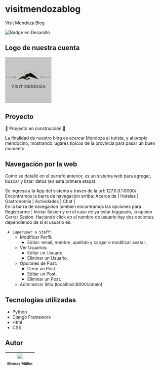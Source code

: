 # visitmendozablog
Visit Mendoza Blog

![Badge en Desarollo](https://img.shields.io/badge/STATUS-EN%20DESAROLLO-green)

## Logo de nuestra cuenta

<img src="https://github.com/marcosfmuller/visitmendozablog/blob/main/media/avatars/avatarAdmin.jpg" width=150><br>

## Proyecto

:construction: Proyecto en construcción :construction:

La finalidad de nuestro blog es acercar Mendoza al turista, y al propio mendocino, mostrando lugares tipicos de la provincia para pasar un buen momento.<br>

## Navegación por la web

Como se detalló en el parrafo anterior, es un sistema web para agregar, buscar y listar datos (en esta primera etapa).<br>

Se ingresa a la App del sistema a traves de la url: 127.0.0.1:8000/ <br>
Encontramos la barra de navegacion arriba: Acerca de | Hoteles | Gastronomía | Actividades | Chat | <br>
En la barra de navegacion tambien encontramos las opciones para Registrarme | Iniciar Sesion y en el caso de ya estar loggeado, la opcion Cerrar Sesion.
Haciendo click en el nombre de usuario hay dos opciones dependiendo de si el usuario es:
* `Superuser o Staff:`
  * Modificar Perfil:
    * Editar: email, nombre, apellido y cargar o modificar avatar.
  * Ver Usuarios:
    * Editar un Usuario.
    * Eliminar un Usuario.
  * Opciones de Post:
    * Crear un Post.
    * Editar un Post.
    * Eliminar un Post.
  * Administrar Sitio (localhost:8000/admin)
  
  


## Tecnologías utilizadas
* Python
* Django Framework
* Html
* CSS

## Autor
| [<img src="https://user-images.githubusercontent.com/117835925/206094445-92c7ff56-5acb-4de1-b814-970321896dca.jpg" width=115><br><sub>Marcos Müller</sub>](https://github.com/marcosfmuller)|
| :---: | 
